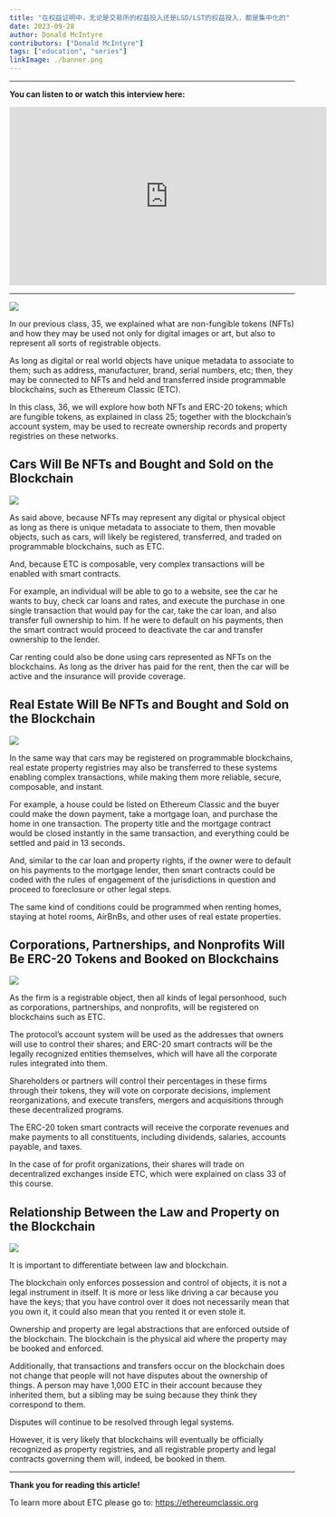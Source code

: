 ```yaml
---
title: "在权益证明中，无论是交易所的权益投入还是LSD/LST的权益投入，都是集中化的"
date: 2023-09-28
author: Donald McIntyre
contributors: ["Donald McIntyre"]
tags: ["education", "series"]
linkImage: ./banner.png
---
```


---
**You can listen to or watch this interview here:**

<iframe width="560" height="315" src="https://www.youtube.com/embed/srxeVLmK6TU?si=wOOxcJJFLcmqKOjd" title="YouTube video player" frameborder="0" allow="accelerometer; autoplay; clipboard-write; encrypted-media; gyroscope; picture-in-picture; web-share" allowfullscreen></iframe>

---

![](1.png)

In our previous class, 35, we explained what are non-fungible tokens (NFTs) and how they may be used not only for digital images or art, but also to represent all sorts of registrable objects. 

As long as digital or real world objects have unique metadata to associate to them; such as address, manufacturer, brand, serial numbers, etc; then, they may be connected to NFTs and held and transferred inside programmable blockchains, such as Ethereum Classic (ETC).

In this class, 36, we will explore how both NFTs and ERC-20 tokens; which are fungible tokens, as explained in class 25; together with the blockchain’s account system, may be used to recreate ownership records and property registries on these networks.

## Cars Will Be NFTs and Bought and Sold on the Blockchain

![](2.png)

As said above, because NFTs may represent any digital or physical object as long as there is unique metadata to associate to them, then movable objects, such as cars, will likely be registered, transferred, and traded on programmable blockchains, such as ETC.

And, because ETC is composable, very complex transactions will be enabled with smart contracts. 

For example, an individual will be able to go to a website, see the car he wants to buy, check car loans and rates, and execute the purchase in one single transaction that would pay for the car, take the car loan, and also transfer full ownership to him. If he were to default on his payments, then the smart contract would proceed to deactivate the car and transfer ownership to the lender.

Car renting could also be done using cars represented as NFTs on the blockchains. As long as the driver has paid for the rent, then the car will be active and the insurance will provide coverage.

## Real Estate Will Be NFTs and Bought and Sold on the Blockchain

![](3.png)

In the same way that cars may be registered on programmable blockchains, real estate property registries may also be transferred to these systems enabling complex transactions, while making them more reliable, secure, composable, and instant.

For example, a house could be listed on Ethereum Classic and the buyer could make the down payment, take a mortgage loan, and purchase the home in one transaction. The property title and the mortgage contract would be closed instantly in the same transaction, and everything could be settled and paid in 13 seconds.

And, similar to the car loan and property rights, if the owner were to default on his payments to the mortgage lender, then smart contracts could be coded with the rules of engagement of the jurisdictions in question and proceed to foreclosure or other legal steps.

The same kind of conditions could be programmed when renting homes, staying at hotel rooms, AirBnBs, and other uses of real estate properties.

## Corporations, Partnerships, and Nonprofits Will Be ERC-20 Tokens and Booked on Blockchains

![](4.png)

As the firm is a registrable object, then all kinds of legal personhood, such as corporations, partnerships, and nonprofits, will be registered on blockchains such as ETC.

The protocol’s account system will be used as the addresses that owners will use to control their shares; and ERC-20 smart contracts will be the legally recognized entities themselves, which will have all the corporate rules integrated into them.

Shareholders or partners will control their percentages in these firms through their tokens, they will vote on corporate decisions, implement reorganizations, and execute transfers, mergers and acquisitions through these decentralized programs.

The ERC-20 token smart contracts will receive the corporate revenues and make payments to all constituents, including dividends, salaries, accounts payable, and taxes.

In the case of for profit organizations, their shares will trade on decentralized exchanges inside ETC, which were explained on class 33 of this course.

## Relationship Between the Law and Property on the Blockchain

![](5.png)

It is important to differentiate between law and blockchain.

The blockchain only enforces possession and control of objects, it is not a legal instrument in itself. It is more or less like driving a car because you have the keys; that you have control over it does not necessarily mean that you own it, it could also mean that you rented it or even stole it.

Ownership and property are legal abstractions that are enforced outside of the blockchain. The blockchain is the physical aid where the property may be booked and enforced.

Additionally, that transactions and transfers occur on the blockchain does not change that people will not have disputes about the ownership of things. A person may have 1,000 ETC in their account because they inherited them, but a sibling may be suing because they think they correspond to them.

Disputes will continue to be resolved through legal systems.

However, it is very likely that blockchains will eventually be officially recognized as property registries, and all registrable property and legal contracts governing them will, indeed, be booked in them.

---

**Thank you for reading this article!**

To learn more about ETC please go to: https://ethereumclassic.org
